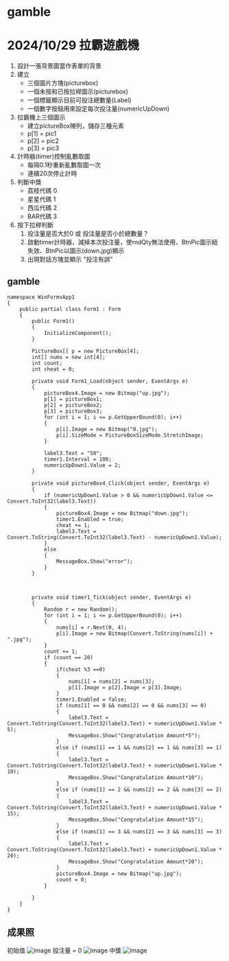 # gamble
# 2024/10/29 拉霸遊戲機

1. 設計一張背景圖當作表單的背景
2. 建立
    * 三個圖片方塊(picturebox)
    * 一個未按和已按拉稈圖示(picturebox)
    * 一個標籤顯示目前可投注總數量(Label)
    * 一個數字按鈕用來設定每次投注量(numericUpDown)
3. 拉霸機上三個圖示
    * 建立pictureBox陣列，儲存三種元素
    * p[1] = pic1
    * p[2] = pic2
    * p[3] = pic3
4. 計時器(timer)控制亂數取圖
    * 每隔0.1秒重新亂數取圖一次
    * 連續20次停止計時
5. 判斷中獎
    * 荔枝代碼 0
    * 星星代碼 1
    * 西瓜代碼 2
    * BAR代碼 3
6. 按下拉稈判斷
    1. 投注量是否大於0 或 投注量是否小於總數量？
    1. 啟動timer計時器，減掉本次投注量，使rndQty無法使用、BtnPic圖示紐失效、BtnPic以圖示(down.jpg)顯示
    1. 出現對話方塊並顯示 "投注有誤"

## gamble
```csharp=
namespace WinFormsApp1
{
    public partial class Form1 : Form
    {
        public Form1()
        {
            InitializeComponent();
        }

        PictureBox[] p = new PictureBox[4];
        int[] nums = new int[4];
        int count;
        int cheat = 0;

        private void Form1_Load(object sender, EventArgs e)
        {
            pictureBox4.Image = new Bitmap("up.jpg");
            p[1] = pictureBox1;
            p[2] = pictureBox2;
            p[3] = pictureBox3;
            for (int i = 1; i <= p.GetUpperBound(0); i++)
            {
                p[i].Image = new Bitmap("0.jpg");
                p[i].SizeMode = PictureBoxSizeMode.StretchImage;
            }

            label3.Text = "50";
            timer1.Interval = 100;
            numericUpDown1.Value = 2;
        }

        private void pictureBox4_Click(object sender, EventArgs e)
        {
            if (numericUpDown1.Value > 0 && numericUpDown1.Value <= Convert.ToInt32(label3.Text))
            {
                pictureBox4.Image = new Bitmap("down.jpg");
                timer1.Enabled = true;
                cheat += 1;
                label3.Text = Convert.ToString(Convert.ToInt32(label3.Text) - numericUpDown1.Value);
            }
            else
            {
                MessageBox.Show("error");
            }
        }


      
        private void timer1_Tick(object sender, EventArgs e)
        {
            Random r = new Random();
            for (int i = 1; i <= p.GetUpperBound(0); i++)
            {
                nums[i] = r.Next(0, 4);
                p[i].Image = new Bitmap(Convert.ToString(nums[i]) + ".jpg");
            }
            count += 1;
            if (count == 20)
            {
                if(cheat %3 ==0)
                {
                    nums[1] = nums[2] = nums[3];
                    p[1].Image = p[2].Image = p[3].Image;
                }
                timer1.Enabled = false;
                if (nums[1] == 0 && nums[2] == 0 && nums[3] == 0)
                {
                    label3.Text = Convert.ToString(Convert.ToInt32(label3.Text) + numericUpDown1.Value * 5);
                    MessageBox.Show("Congratulation Amount*5");
                }
                else if (nums[1] == 1 && nums[2] == 1 && nums[3] == 1)
                {
                    label3.Text = Convert.ToString(Convert.ToInt32(label3.Text) + numericUpDown1.Value * 10);
                    MessageBox.Show("Congratulation Amount*10");
                }
                else if (nums[1] == 2 && nums[2] == 2 && nums[3] == 2)
                {
                    label3.Text = Convert.ToString(Convert.ToInt32(label3.Text) + numericUpDown1.Value * 15);
                    MessageBox.Show("Congratulation Amount*15");
                }
                else if (nums[1] == 3 && nums[2] == 3 && nums[3] == 3)
                {
                    label3.Text = Convert.ToString(Convert.ToInt32(label3.Text) + numericUpDown1.Value * 20);
                    MessageBox.Show("Congratulation Amount*20");
                }
                pictureBox4.Image = new Bitmap("up.jpg");
                count = 0;
            }

        }
    }
}
```
## 成果照
初始值
![image](https://hackmd.io/_uploads/rkpfgMCx1e.png)
投注量 = 0
![image](https://hackmd.io/_uploads/Sy7l0b0xJl.png)
中獎
![image](https://hackmd.io/_uploads/HkmKA-RxJx.png)
